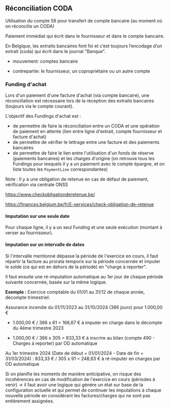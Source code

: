 ## Réconciliation CODA

Utilisation du compte 58 pour transfert de compte bancaire (au moment où on réconcilie un CODA)



Paiement immédiat qui écrit dans le fournisseur et dans le compte bancaire.

 En Belgique, les extraits bancaires font foi et c’est toujours l’encodage d’un extrait (coda) qui écrit dans le journal "Banque".

* mouvement: comptes bancaire

* contrepartie: le fournisseur, un copropriétaire ou un autre compte 



### Funding d'achat

Lors d'un paiement d'une facture d'achat (via compte bancaire), une réconciliation est nécessaire lors de la réception des extraits bancaires (toujours via le compte courant).

L'objectif des Fundings d'achat est : 

* de permettre de faire la réconciliation entre un CODA et une opération de paiement en attente (lien entre ligne d'extrait, compte fournisseur et facture d'achat)
* de permettre de vérifier le lettrage entre une facture et des paiements bancaires
* de permettre de faire le lien entre l'utilisation d'un fonds de réserve (paiements bancaires) et les charges d'origine (on retrouve tous les Fundings pour lesquels il y a un paiement avec le compte épargne, et on liste toutes les `PaymentLine` correspondantes)



Note : Il y a une obligation de retenue en cas de défaut de paiement, vérification via centrale ONSS

https://www.checkobligationderetenue.be/

https://finances.belgium.be/fr/E-services/check-obligation-de-retenue

 


#### Imputation sur une seule date

Pour chaque ligne, il y a un seul Funding et une seule exécution (montant à verser au fournisseur).



#### Imputation sur un intervalle de dates


Si l'intervalle mentionné dépasse la période de l'exercice en cours, il faut répartir la facture au prorata temporis sur la période concernée et imputer le solde (ce qui est en dehors de la période) en "charge à reporter".

Il faut ensuite une ré-imputation automatique au 1er jour de chaque période suivante concernée, basée sur la même logique.

**Exemple :** 
Exercice comptable du 01/01 au 31/12 de chaque année, décompte trimestriel.

Assurance incendie du 01/11/2023 au 31/10/2024 (366 jours) pour 1.000,00 €

* 1.000,00 € / 366 x 61 = 166,67 € à imputer en charge dans le décompte du 4ème trimestre 2023

* 1.000,00 € / 366 x 305 = 833,33 € à inscrire au bilan (compte 490 - Charges à reporter) par OD automatique

Au 1er trimestre 2024 (Date de début = 01/01/2024 - Date de fin = 31/03/2024) :
833,33 € / 305 x 91 = 248,63 € à ré-imputer en charges par OD automatique

Si on planifie les moments de manière anticipative, on risque des incohérences en cas de modification de l'exercice en cours (périodes à venir)
-> il faut avoir une logique qui génère un état sur base de la configuration actuelle et qui permet de continuer les imputations à chaque nouvelle période en considérant les factures/charges qui ne sont pas entièrement assignées.
